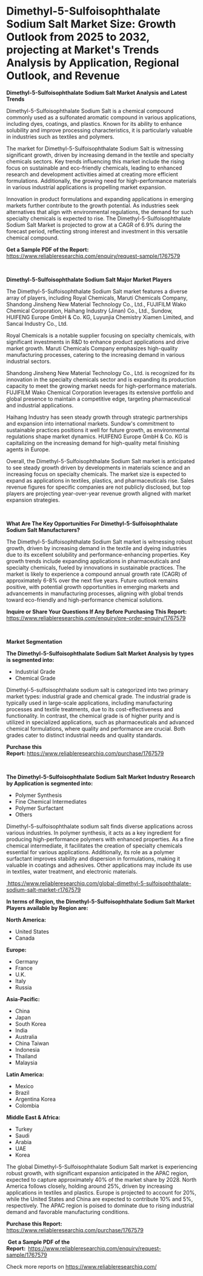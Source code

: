 <p><h1>Dimethyl-5-Sulfoisophthalate Sodium Salt Market Size: Growth Outlook from 2025 to 2032, projecting at Market's Trends Analysis by Application, Regional Outlook, and Revenue</h1></p><p><strong>Dimethyl-5-Sulfoisophthalate Sodium Salt Market Analysis and Latest Trends</strong></p>
<p><p>Dimethyl-5-Sulfoisophthalate Sodium Salt is a chemical compound commonly used as a sulfonated aromatic compound in various applications, including dyes, coatings, and plastics. Known for its ability to enhance solubility and improve processing characteristics, it is particularly valuable in industries such as textiles and polymers. </p><p>The market for Dimethyl-5-Sulfoisophthalate Sodium Salt is witnessing significant growth, driven by increasing demand in the textile and specialty chemicals sectors. Key trends influencing this market include the rising focus on sustainable and eco-friendly chemicals, leading to enhanced research and development activities aimed at creating more efficient formulations. Additionally, the growing need for high-performance materials in various industrial applications is propelling market expansion.</p><p>Innovation in product formulations and expanding applications in emerging markets further contribute to the growth potential. As industries seek alternatives that align with environmental regulations, the demand for such specialty chemicals is expected to rise. The Dimethyl-5-Sulfoisophthalate Sodium Salt Market is projected to grow at a CAGR of 6.9% during the forecast period, reflecting strong interest and investment in this versatile chemical compound.</p></p>
<p><strong>Get a Sample PDF of the Report:&nbsp;</strong> <a href="https://www.reliableresearchiq.com/enquiry/request-sample/1767579?utm_campaign=1834&utm_medium=2&utm_source=Github&utm_content=ia&utm_term=02022025&utm_id=dimethyl-5-sulfoisophthalate-sodium-salt">https://www.reliableresearchiq.com/enquiry/request-sample/1767579</a></p>
<p>&nbsp;</p>
<p><strong>Dimethyl-5-Sulfoisophthalate Sodium Salt Major Market Players</strong></p>
<p><p>The Dimethyl-5-Sulfoisophthalate Sodium Salt market features a diverse array of players, including Royal Chemicals, Maruti Chemicals Company, Shandong Jinsheng New Material Technology Co., Ltd., FUJIFILM Wako Chemical Corporation, Haihang Industry (Jinan) Co., Ltd., Sundow, HUIFENG Europe GmbH & Co. KG, Luyunjia Chemistry Xiamen Limited, and Sancai Industry Co., Ltd. </p><p>Royal Chemicals is a notable supplier focusing on specialty chemicals, with significant investments in R&D to enhance product applications and drive market growth. Maruti Chemicals Company emphasizes high-quality manufacturing processes, catering to the increasing demand in various industrial sectors. </p><p>Shandong Jinsheng New Material Technology Co., Ltd. is recognized for its innovation in the specialty chemicals sector and is expanding its production capacity to meet the growing market needs for high-performance materials. FUJIFILM Wako Chemical Corporation leverages its extensive portfolio and global presence to maintain a competitive edge, targeting pharmaceutical and industrial applications. </p><p>Haihang Industry has seen steady growth through strategic partnerships and expansion into international markets. Sundow's commitment to sustainable practices positions it well for future growth, as environmental regulations shape market dynamics. HUIFENG Europe GmbH & Co. KG is capitalizing on the increasing demand for high-quality metal finishing agents in Europe. </p><p>Overall, the Dimethyl-5-Sulfoisophthalate Sodium Salt market is anticipated to see steady growth driven by developments in materials science and an increasing focus on specialty chemicals. The market size is expected to expand as applications in textiles, plastics, and pharmaceuticals rise. Sales revenue figures for specific companies are not publicly disclosed, but top players are projecting year-over-year revenue growth aligned with market expansion strategies.</p></p>
<p>&nbsp;</p>
<p><strong>What Are The Key Opportunities For Dimethyl-5-Sulfoisophthalate Sodium Salt Manufacturers?</strong></p>
<p><p>The Dimethyl-5-Sulfoisophthalate Sodium Salt market is witnessing robust growth, driven by increasing demand in the textile and dyeing industries due to its excellent solubility and performance-enhancing properties. Key growth trends include expanding applications in pharmaceuticals and specialty chemicals, fueled by innovations in sustainable practices. The market is likely to experience a compound annual growth rate (CAGR) of approximately 6-8% over the next five years. Future outlook remains positive, with potential growth opportunities in emerging markets and advancements in manufacturing processes, aligning with global trends toward eco-friendly and high-performance chemical solutions.</p></p>
<p><strong>Inquire or Share Your Questions If Any Before Purchasing This Report:</strong> <a href="https://www.reliableresearchiq.com/enquiry/pre-order-enquiry/1767579?utm_campaign=1834&utm_medium=2&utm_source=Github&utm_content=ia&utm_term=02022025&utm_id=dimethyl-5-sulfoisophthalate-sodium-salt">https://www.reliableresearchiq.com/enquiry/pre-order-enquiry/1767579</a></p>
<p>&nbsp;</p>
<p><strong>Market Segmentation</strong></p>
<p><strong>The Dimethyl-5-Sulfoisophthalate Sodium Salt Market Analysis by types is segmented into:</strong></p>
<p><ul><li>Industrial Grade</li><li>Chemical Grade</li></ul></p>
<p><p>Dimethyl-5-sulfoisophthalate sodium salt is categorized into two primary market types: industrial grade and chemical grade. The industrial grade is typically used in large-scale applications, including manufacturing processes and textile treatments, due to its cost-effectiveness and functionality. In contrast, the chemical grade is of higher purity and is utilized in specialized applications, such as pharmaceuticals and advanced chemical formulations, where quality and performance are crucial. Both grades cater to distinct industrial needs and quality standards.</p></p>
<p><strong>Purchase this Report:&nbsp;</strong><a href="https://www.reliableresearchiq.com/purchase/1767579?utm_campaign=1834&utm_medium=2&utm_source=Github&utm_content=ia&utm_term=02022025&utm_id=dimethyl-5-sulfoisophthalate-sodium-salt">https://www.reliableresearchiq.com/purchase/1767579</a></p>
<p>&nbsp;</p>
<p><strong>The Dimethyl-5-Sulfoisophthalate Sodium Salt Market Industry Research by Application is segmented into:</strong></p>
<p><ul><li>Polymer Synthesis</li><li>Fine Chemical Intermediates</li><li>Polymer Surfactant</li><li>Others</li></ul></p>
<p><p>Dimethyl-5-sulfoisophthalate sodium salt finds diverse applications across various industries. In polymer synthesis, it acts as a key ingredient for producing high-performance polymers with enhanced properties. As a fine chemical intermediate, it facilitates the creation of specialty chemicals essential for various applications. Additionally, its role as a polymer surfactant improves stability and dispersion in formulations, making it valuable in coatings and adhesives. Other applications may include its use in textiles, water treatment, and electronic materials.</p></p>
<p><a href="https://www.reliableresearchiq.com/global-dimethyl-5-sulfoisophthalate-sodium-salt-market-r1767579?utm_campaign=1834&utm_medium=2&utm_source=Github&utm_content=ia&utm_term=02022025&utm_id=dimethyl-5-sulfoisophthalate-sodium-salt">&nbsp;https://www.reliableresearchiq.com/global-dimethyl-5-sulfoisophthalate-sodium-salt-market-r1767579</a></p>
<p><strong>In terms of Region, the Dimethyl-5-Sulfoisophthalate Sodium Salt Market Players available by Region are:</strong></p>
<p>
    <p> <strong> North America: </strong>
        <ul>
            <li>United States</li>
            <li>Canada</li>
        </ul>
        </p> 
    <p> <strong> Europe: </strong>
        <ul>
            <li>Germany</li>
            <li>France</li>
            <li>U.K.</li>
            <li>Italy</li>
            <li>Russia</li>
        </ul>
        </p> 
    <p> <strong> Asia-Pacific: </strong>
        <ul>
            <li>China</li>
            <li>Japan</li>
            <li>South Korea</li>
            <li>India</li>
            <li>Australia</li>
            <li>China Taiwan</li>
            <li>Indonesia</li>
            <li>Thailand</li>
            <li>Malaysia</li>
        </ul>
        </p> 
    <p> <strong> Latin America: </strong>
        <ul>
            <li>Mexico</li>
            <li>Brazil</li>
            <li>Argentina Korea</li>
            <li>Colombia</li>
        </ul>
        </p> 
    <p> <strong> Middle East & Africa: </strong>
        <ul>
            <li>Turkey</li>
            <li>Saudi</li>
            <li>Arabia</li>
            <li>UAE</li>
            <li>Korea</li>
        </ul>
    </p>
    </p>
<p><p>The global Dimethyl-5-Sulfoisophthalate Sodium Salt market is experiencing robust growth, with significant expansion anticipated in the APAC region, expected to capture approximately 40% of the market share by 2028. North America follows closely, holding around 25%, driven by increasing applications in textiles and plastics. Europe is projected to account for 20%, while the United States and China are expected to contribute 10% and 5%, respectively. The APAC region is poised to dominate due to rising industrial demand and favorable manufacturing conditions.</p></p>
<p><strong>Purchase this Report: </strong><a href="https://www.reliableresearchiq.com/purchase/1767579?utm_campaign=1834&utm_medium=2&utm_source=Github&utm_content=ia&utm_term=02022025&utm_id=dimethyl-5-sulfoisophthalate-sodium-salt">https://www.reliableresearchiq.com/purchase/1767579</a></p>
<p>&nbsp;<strong>Get a Sample PDF of the Report:&nbsp;&nbsp;</strong><a href="https://www.reliableresearchiq.com/enquiry/request-sample/1767579?utm_campaign=1834&utm_medium=2&utm_source=Github&utm_content=ia&utm_term=02022025&utm_id=dimethyl-5-sulfoisophthalate-sodium-salt">https://www.reliableresearchiq.com/enquiry/request-sample/1767579</a></p>
<p><strong></strong></p>
<p>Check more reports on <a href="https://www.reliableresearchiq.com/?utm_campaign=1834&utm_medium=2&utm_source=Github&utm_content=ia&utm_term=02022025&utm_id=dimethyl-5-sulfoisophthalate-sodium-salt">https://www.reliableresearchiq.com/</a></p>